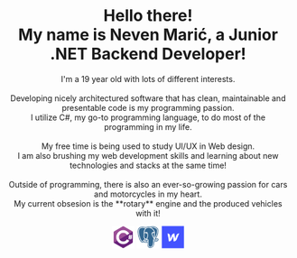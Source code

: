 <h1 align="center">
Hello there!<br>
My name is Neven Marić, a Junior .NET Backend Developer!
</h1>

<p align="center">
I'm a 19 year old with lots of different interests.<br>
<br>
Developing nicely architectured software that has clean, maintainable and presentable code is my programming passion.<br>
I utilize C#, my go-to programming language, to do most of the programming in my life.<br>
<br>
My free time is being used to study UI/UX in Web design. <br>
I am also brushing my web development skills and learning about new technologies and stacks at the same time!<br>
<br>
Outside of programming, there is also an ever-so-growing passion for cars and motorcycles in my heart.<br>
My current obsesion is the **rotary** engine and the produced vehicles with it!
</p>

<p align="center">
<img src="https://raw.githubusercontent.com/devicons/devicon/master/icons/csharp/csharp-original.svg" alt="csharp" width="40" height="40"/>
<img src="https://raw.githubusercontent.com/devicons/devicon/master/icons/postgresql/postgresql-plain.svg" alt="postgresql" width="40" height="40"/>
<img src="https://raw.githubusercontent.com/devicons/devicon/master/icons/webflow/webflow-original.svg" alt="webflow" width="40" height="40"/>
</p>

<!-- **dimitri-dev/dimitri-dev** is a ✨ _special_ ✨ repository because its `README.md` (this file) appears on that GitHub profile. -->

